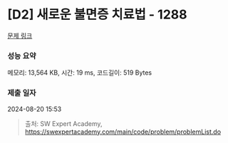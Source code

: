 # [D2] 새로운 불면증 치료법 - 1288 

[문제 링크](https://swexpertacademy.com/main/code/problem/problemDetail.do?contestProbId=AV18_yw6I9MCFAZN) 

### 성능 요약

메모리: 13,564 KB, 시간: 19 ms, 코드길이: 519 Bytes

### 제출 일자

2024-08-20 15:53



> 출처: SW Expert Academy, https://swexpertacademy.com/main/code/problem/problemList.do